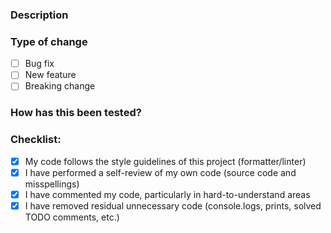### Description
<!-- Aadd brief description -->

### Type of change
- [ ] Bug fix
- [ ] New feature
- [ ] Breaking change

### How has this been tested?
<!-- Describe how this has been tested and how it could fail in some test -->

### Checklist:
- [X] My code follows the style guidelines of this project (formatter/linter)
- [X] I have performed a self-review of my own code (source code and misspellings)
- [X] I have commented my code, particularly in hard-to-understand areas
- [X] I have removed residual unnecessary code (console.logs, prints, solved TODO comments, etc.)